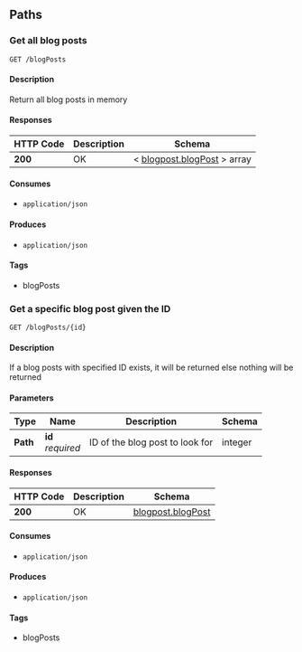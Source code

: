 
<a name="paths"></a>
## Paths

<a name="blogposts-get"></a>
### Get all blog posts
```
GET /blogPosts
```


#### Description
Return all blog posts in memory


#### Responses

|HTTP Code|Description|Schema|
|---|---|---|
|**200**|OK|< [blogpost.blogPost](#blogpost-blogpost) > array|


#### Consumes

* `application/json`


#### Produces

* `application/json`


#### Tags

* blogPosts


<a name="blogposts-id-get"></a>
### Get a specific blog post given the ID
```
GET /blogPosts/{id}
```


#### Description
If a blog posts with specified ID exists, it will be returned else nothing will be returned


#### Parameters

|Type|Name|Description|Schema|
|---|---|---|---|
|**Path**|**id**  <br>*required*|ID of the blog post to look for|integer|


#### Responses

|HTTP Code|Description|Schema|
|---|---|---|
|**200**|OK|[blogpost.blogPost](#blogpost-blogpost)|


#### Consumes

* `application/json`


#### Produces

* `application/json`


#### Tags

* blogPosts



